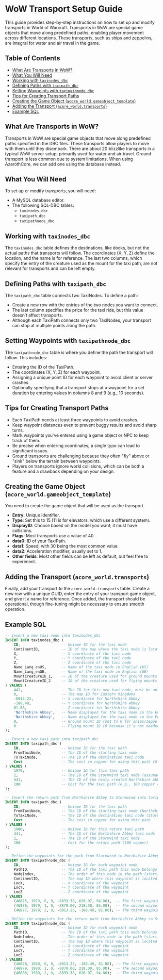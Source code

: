 # WoW Transport Setup Guide

This guide provides step-by-step instructions on how to set up and modify transports in World of Warcraft. 
Transports in WoW are special game objects that move along predefined paths, enabling player movement across different locations. 
These transports, such as ships and zeppelins, are integral for water and air travel in the game.

## Table of Contents
- [What Are Transports in WoW?](#what-are-transports-in-wow)
- [What You Will Need](#what-you-will-need)
- [Working with `taxinodes_dbc`](#working-with-taxinodes_dbc)
- [Defining Paths with `taxipath_dbc`](#defining-paths-with-taxipath_dbc)
- [Setting Waypoints with `taxipathnode_dbc`](#setting-waypoints-with-taxipathnode_dbc)
- [Tips for Creating Transport Paths](#tips-for-creating-transport-paths)
- [Creating the Game Object (`acore_world.gameobject_template`)](#creating-the-game-object-acore_worldgameobject_template)
- [Adding the Transport (`acore_world.transports`)](#adding-the-transport-acore_worldtransports)
- [Example SQL](#example-sql)

## What Are Transports in WoW?

Transports in WoW are special game objects that move along predefined paths specified in the DBC files. 
These transports allow players to move with them until they disembark. 
There are about 20 blizzlike transports in a typical WoW server setup, primarily used for water and air travel. 
Ground transport is less common due to system limitations. 
When using AzerothCore, we can add one using the database instead.

## What You Will Need

To set up or modify transports, you will need:

- A MySQL database editor.
- The following SQL-DBC tables:
  - `taxinodes_dbc`
  - `taxipath_dbc`
  - `taxipathnode_dbc`

## Working with `taxinodes_dbc`

The `taxinodes_dbc` table defines the destinations, like docks, but not the actual paths that transports will follow. 
The coordinates (X, Y, Z) define the location, and the name is for reference. 
The last two columns, which specify the entry of the creature used as the mount for the taxi path, are not relevant for transports and can be left empty.

## Defining Paths with `taxipath_dbc`

The `taxipath_dbc` table connects two TaxiNodes. 
To define a path:

- Create a new row with the entries of the two nodes you want to connect.
- The last column specifies the price for the taxi ride, but this value doesn’t affect transports.
- Although each TaxiPath connects only two TaxiNodes, your transport can stop at multiple points along the path.

## Setting Waypoints with `taxipathnode_dbc`

The `taxipathnode_dbc` table is where you define the path the transport will follow. This includes:
- Entering the ID of the TaxiPath.
- The coordinates (X, Y, Z) for each waypoint.
- Assigning a unique point ID for each waypoint to avoid client or server crashes.
- Optionally specifying that a transport stops at a waypoint for a set duration by entering values in columns 8 and 9 (e.g., 10 seconds).

## Tips for Creating Transport Paths

- Each TaxiPath needs at least three waypoints to avoid crashes.
- Keep waypoint distances even to prevent buggy results and avoid sharp turns.
- Mark waypoints you've entered using a game object or NPC to keep track of them.
- Be precise when entering coordinates; a single typo can lead to significant issues.
- Ground transports are challenging because they often "fly" above or "sink" below the terrain between waypoints.
- Players on transports ignore world collisions, which can be both a feature and a drawback depending on your design.

## Creating the Game Object (`acore_world.gameobject_template`)

You need to create the game object that will be used as the transport.

- **Entry**: Unique identifier.
- **Type**: Set this to 15 (11 is for elevators, which use a different system).
- **DisplayID**: Choose based on the model you want; it must have collisions.
- **Flags**: Most transports use a value of 40.
- **data0**: ID of your TaxiPath.
- **data1**: Speed, with 30 being the most common value.
- **data2**: Acceleration modifier, usually set to 1.
- **Other fields**: Most other fields can be left as default, but feel free to experiment.

## Adding the Transport (`acore_world.transports`)

Finally, add your transport to the `acore_world.transports` table. 
Create a new row with a unique GUID, enter the entry of your transport game object, and give it a name for reference. 
Once added, the transport should be operational, though fine-tuning might be necessary to ensure smooth operation.

## Example SQL
```sql
-- Insert a new taxi node into taxinodes_dbc
INSERT INTO taxinodes_dbc (
    ID,                   -- Unique ID for the taxi node
    ContinentID,          -- ID of the map where the taxi node is located (0 = Eastern Kingdoms)
    X,                    -- X coordinate of the taxi node
    Y,                    -- Y coordinate of the taxi node
    Z,                    -- Z coordinate of the taxi node
    Name_Lang_enUS,       -- Name of the taxi node in English (US)
    Name_Lang_enGB,       -- Name of the taxi node in English (GB)
    MountCreatureID_1,    -- ID of the creature used for ground mounts (set to 0 for ships/zeppelins)
    MountCreatureID_2     -- ID of the creature used for flying mounts (set to 0 if not applicable)
) VALUES (
    441,                  -- The ID for this new taxi node, must be unique in the table
    0,                    -- The map ID for Eastern Kingdoms
    -8913.23,             -- X coordinate for Northshire Abbey
    -188.49,              -- Y coordinate for Northshire Abbey
    81.88,                -- Z coordinate for Northshire Abbey
    'Northshire Abbey',   -- Name displayed for the taxi node in the English (US) client
    'Northshire Abbey',   -- Name displayed for the taxi node in the English (GB) client
    0,                    -- Ground mount ID (set to 0 for ships/zeppelins)
    0                     -- Flying mount ID (0 because it’s not needed for a ship)
);

-- Insert a new taxi path into taxipath_dbc
INSERT INTO taxipath_dbc (
    ID,                   -- Unique ID for the taxi path
    FromTaxiNode,         -- The ID of the starting taxi node
    ToTaxiNode,           -- The ID of the destination taxi node
    Cost                  -- The cost in copper for using this path (0 if no cost)
) VALUES (
    1979,                 -- Unique ID for this taxi path
    2,                    -- The ID of the Stormwind taxi node (assumed to be 2)
    441,                  -- The ID of the newly created Northshire Abbey node
    100                   -- Cost for the taxi path (e.g., 100 copper = 1 silver)
);

-- Insert the return path from Northshire Abbey to Stormwind into taxipath_dbc
INSERT INTO taxipath_dbc (
    ID,                   -- Unique ID for the taxi path
    FromTaxiNode,         -- The ID of the starting taxi node (Northshire Abbey)
    ToTaxiNode,           -- The ID of the destination taxi node (Stormwind)
    Cost                  -- The cost in copper for using this path
) VALUES (
    1980,                 -- Unique ID for this return taxi path
    441,                  -- The ID of the Northshire Abbey taxi node
    2,                    -- The ID of the Stormwind taxi node
    100                   -- Cost for the return path (100 copper)
);

-- Define the waypoints for the path from Stormwind to Northshire Abbey in taxipathnode_dbc
INSERT INTO taxipathnode_dbc (
    ID,                   -- Unique ID for each waypoint node
    PathID,               -- The ID of the taxi path this node belongs to
    NodeIndex,            -- The order of this node in the path (starting from 0)
    ContinentID,          -- The map ID where this waypoint is located
    LocX,                 -- X coordinate of the waypoint
    LocY,                 -- Y coordinate of the waypoint
    LocZ                  -- Z coordinate of the waypoint
) VALUES
    (46875, 1979, 0, 0, -8833.38, 626.07, 94.06),  -- The first waypoint (start at Stormwind dock)
    (46876, 1979, 1, 0, -8870.00, 218.00, 85.00),  -- The second waypoint (mid-point between Stormwind and Northshire Abbey)
    (46877, 1979, 2, 0, -8913.23, -188.49, 81.88); -- The third waypoint (arrival at Northshire Abbey)

-- Define the waypoints for the return path from Northshire Abbey to Stormwind in taxipathnode_dbc
INSERT INTO taxipathnode_dbc (
    ID,                   -- Unique ID for each waypoint node
    PathID,               -- The ID of the taxi path this node belongs to
    NodeIndex,            -- The order of this node in the path (starting from 0)
    ContinentID,          -- The map ID where this waypoint is located
    LocX,                 -- X coordinate of the waypoint
    LocY,                 -- Y coordinate of the waypoint
    LocZ                  -- Z coordinate of the waypoint
) VALUES
    (46878, 1980, 0, 0, -8913.23, -188.49, 81.88), -- The first waypoint (start at Northshire Abbey)
    (46879, 1980, 1, 0, -8870.00, 218.00, 85.00),  -- The second waypoint (mid-point between Northshire Abbey and Stormwind)
    (46880, 1980, 2, 0, -8833.38, 626.07, 94.06);  -- The third waypoint (arrival at Stormwind dock)
